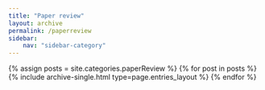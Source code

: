 ```yaml
---
title: "Paper review"
layout: archive
permalink: /paperreview
sidebar:
    nav: "sidebar-category"
---
```



{% assign posts = site.categories.paperReview %}
{% for post in posts %} {% include archive-single.html type=page.entries_layout %} {% endfor %}
